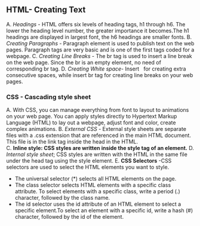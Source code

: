 ## HTML- Creating Text
A. *Headings* - HTML offers six levels of heading tags, h1 through h6. The lower
the heading level number, the greater importance it becomes.The h1
headings are displayed in largest font, the h6 headings are smaller fonts.
B. *Creating Paragraphs* - Paragraph element is used to publish text on 
the web pages. Paragraph tags are very basic and is one of the first
tags coded for a webpage.
C. *Creating Line Breaks* - The br tag is used to insert a line break on the web page. Since the br is an empty element, no need of corresponding br tag.
D. *Creating White space*- Insert &nbsp; for creating extra consecutive spaces, while insert br tag for creating line breaks on your web pages.
### CSS - Cascading style sheet
A. With CSS, you can manage everything from font to layout to animations on your web page. 
You can apply styles directly to Hypertext Markup Language (HTML) to lay out a webpage, adjust font and color, create complex animations.
B. *External CSS* - External style sheets are separate files with a .css extension that          are referenced in the main HTML document. This file is in the link tag inside the head
in the HTML.  
C. **Inline style: CSS styles are written inside the style tag of an element.** 
D. *Internal style sheet*; CSS styles are written with the HTML in the same file under the head tag using the style element.
E. **CSS Selectors** -CSS selectors are used to  select the HTML elements you want to style.
- The universal selector (*) selects all HTML elements on the page.
- The class selector selects HTML elements with a specific class attribute. To select elements with a specific class, write a period (.) character, followed by the class name.
- The id selector uses the id attribute of an HTML element to select a specific element.To select an element with a specific id, write a hash (#) character, followed by the id of the element.